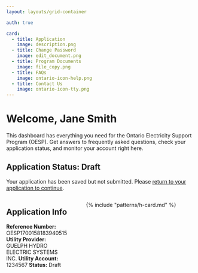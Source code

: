 ```yaml
---
layout: layouts/grid-container

auth: true

card:
  - title: Application
    image: description.png
  - title: Change Password
    image: edit_document.png
  - title: Program Documents
    image: file_copy.png
  - title: FAQs
    image: ontario-icon-help.png
  - title: Contact Us
    image: ontario-icon-tty.png
---
```

<style>
  img {
    width: 100%;
    height: auto;
    object-fit: contain;
  }

  @media (min-width: 800px) {
  .content {
    display: flex;
    gap: 10%;
  }
  .content-left {
    width: 50%
  }
  .content-right {
    width: 100%
  }
  }
</style>

# Welcome, Jane Smith

This dashboard has everything you need for the Ontario Electricity Support Program (OESP). Get answers to frequently asked questions, check your application status, and monitor your account right here.

<div class="ontario-callout ontario-border-highlight--sky">
    <h2 class="ontario-callout__title ontario-h5">Application Status: Draft</h2>
    <p>Your application has been saved but not submitted. Please <a href="#">return to your application to continue</a>.</p>
</div>

<div class="content">
<div class="content-left" markdown="1">

## Application Info

**Reference Number:** OESP1700158183940515
**Utility Provider:** GUELPH HYDRO ELECTRIC SYSTEMS INC.
**Utility Account:** 1234567
**Status:** Draft
</div>

<div class="content-right" markdown="1">

{% include "patterns/h-card.md" %}
</div>